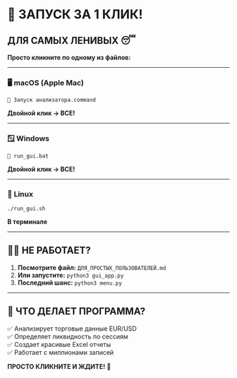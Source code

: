 # 🚀 ЗАПУСК ЗА 1 КЛИК!

## ДЛЯ САМЫХ ЛЕНИВЫХ 😴

**Просто кликните по одному из файлов:**

---

### 🖥️ **macOS (Apple Mac)**
```
📁 Запуск анализатора.command
```
**Двойной клик → ВСЕ!**

---

### 🪟 **Windows** 
```
📁 run_gui.bat
```
**Двойной клик → ВСЕ!**

---

### 🐧 **Linux**
```
./run_gui.sh
```
**В терминале**

---

## 🤷‍♂️ НЕ РАБОТАЕТ?

1. **Посмотрите файл:** `ДЛЯ_ПРОСТЫХ_ПОЛЬЗОВАТЕЛЕЙ.md`
2. **Или запустите:** `python3 gui_app.py`
3. **Последний шанс:** `python3 menu.py`

---

## 🎯 ЧТО ДЕЛАЕТ ПРОГРАММА?

✅ Анализирует торговые данные EUR/USD  
✅ Определяет ликвидность по сессиям  
✅ Создает красивые Excel отчеты  
✅ Работает с миллионами записей  

**ПРОСТО КЛИКНИТЕ И ЖДИТЕ!** 🍕
